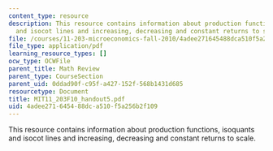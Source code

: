 ```yaml
---
content_type: resource
description: This resource contains information about production functions, isoquants
  and isocot lines and increasing, decreasing and constant returns to scale.
file: /courses/11-203-microeconomics-fall-2010/4adee271645488dca510f5a256b2f109_MIT11_203F10_handout5.pdf
file_type: application/pdf
learning_resource_types: []
ocw_type: OCWFile
parent_title: Math Review
parent_type: CourseSection
parent_uid: 0ddad90f-c95f-a427-152f-568b1431d685
resourcetype: Document
title: MIT11_203F10_handout5.pdf
uid: 4adee271-6454-88dc-a510-f5a256b2f109
---
```

This resource contains information about production functions, isoquants and isocot lines and increasing, decreasing and constant returns to scale.


